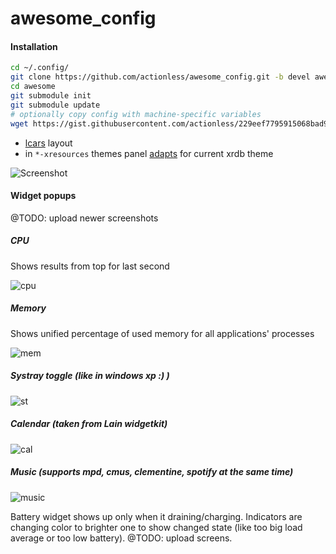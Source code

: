 ﻿awesome_config
==============

#### Installation
```sh
cd ~/.config/
git clone https://github.com/actionless/awesome_config.git -b devel awesome
cd awesome
git submodule init
git submodule update
# optionally copy config with machine-specific variables
wget https://gist.githubusercontent.com/actionless/229eef7795915068bad9/raw/08c2df45abcc3cb9b08737cadd9058bbfe005e40/local.lua -O config/local.lua
```

 - [lcars](http://i.imgur.com/8C6l5ko.gifv) layout
 - in `*-xresources` themes panel [adapts](http://imgur.com/a/qIAAa) for current xrdb theme

![Screenshot](https://raw.githubusercontent.com/actionless/awesome_config/devel/screenshots/screenshot.png "Screenshot")

#### Widget popups

@TODO: upload newer screenshots

##### CPU
Shows results from top for last second

![cpu](https://raw.githubusercontent.com/actionless/awesome_config/devel/screenshots/cpu.png "cpu")

##### Memory
Shows unified percentage of used memory for all applications' processes

![mem](https://raw.githubusercontent.com/actionless/awesome_config/devel/screenshots/mem.png "mem")

##### Systray toggle (like in windows xp :) )
![st](http://i.imgur.com/HFfERGC.png "st")

##### Calendar (taken from Lain widgetkit)
![cal](http://i.imgur.com/pB5n12b.png "cal")

##### Music (supports mpd, cmus, clementine, spotify at the _same_ time)
![music](http://i.imgur.com/W7ur5SQ.png "music")

Battery widget shows up only when it draining/charging.
Indicators are changing color to brighter one to show changed state (like too big load average or too low battery).
@TODO: upload screens.
